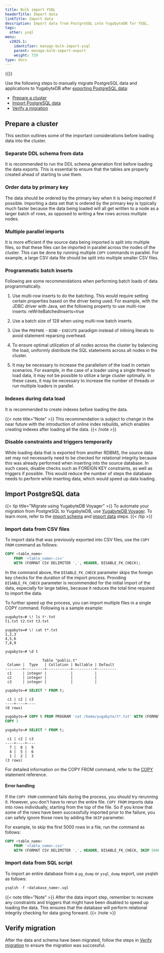 ```yaml
---
title: Bulk import YSQL
headerTitle: Import data
linkTitle: Import data
description: Import data from PostgreSQL into YugabyteDB for YSQL.
tags:
  other: ysql
menu:
  v2025.1:
    identifier: manage-bulk-import-ysql
    parent: manage-bulk-import-export
    weight: 729
type: docs
---
```


{{<api-tabs>}}

Use the following steps to manually migrate PostgreSQL data and applications to YugabyteDB after [exporting PostgreSQL data](../../data-migration/bulk-export-ysql/):

- [Prepare a cluster](#prepare-a-cluster)
- [Import PostgreSQL data](#import-postgresql-data)
- [Verify a migration](../verify-migration-ysql)

## Prepare a cluster

This section outlines some of the important considerations before loading data into the cluster.

### Separate DDL schema from data

It is recommended to run the DDL schema generation first before loading the data exports. This is essential to ensure that the tables are properly created ahead of starting to use them.

### Order data by primary key

The data should be ordered by the primary key when it is being imported if possible. Importing a data set that is ordered by the primary key is typically much faster because the data being loaded will all get written to a node as a larger batch of rows, as opposed to writing a few rows across multiple nodes.

### Multiple parallel imports

It is more efficient if the source data being imported is split into multiple files, so that these files can be imported in parallel across the nodes of the cluster. This can be done by running multiple `COPY` commands in parallel. For example, a large CSV data file should be split into multiple smaller CSV files.

### Programmatic batch inserts

Following are some recommendations when performing batch loads of data programmatically.

1. Use multi-row inserts to do the batching. This would require setting certain properties based on the driver being used. For example, with the JDBC driver with Java, set the following property to use multi-row inserts: reWriteBatchedInserts=true

1. Use a batch size of 128 when using multi-row batch inserts.

1. Use the `PREPARE` - `BIND` - `EXECUTE` paradigm instead of inlining literals to avoid statement reparsing overhead.

1. To ensure optimal utilization of all nodes across the cluster by balancing the load, uniformly distribute the SQL statements across all nodes in the cluster.

1. It may be necessary to increase the parallelism of the load in certain scenarios. For example, in the case of a loader using a single thread to load data, it may not be possible to utilize a large cluster optimally. In these cases, it may be necessary to increase the number of threads or run multiple loaders in parallel.

### Indexes during data load

It is recommended to create indexes before loading the data.

{{< note title="Note" >}}
This recommendation is subject to change in the near future with the introduction of online index rebuilds, which enables creating indexes after loading all the data.
{{< /note >}}

### Disable constraints and triggers temporarily

While loading data that is exported from another RDBMS, the source data set may not necessarily need to be checked for relational integrity because this was already performed when inserting into the source database. In such cases, disable checks such as FOREIGN KEY constraints, as well as triggers if possible. This would reduce the number of steps the database needs to perform while inserting data, which would speed up data loading.

## Import PostgreSQL data

{{< tip title="Migrate using YugabyteDB Voyager" >}}
To automate your migration from PostgreSQL to YugabyteDB, use [YugabyteDB Voyager](/preview/yugabyte-voyager/). To learn more, refer to the [import schema](/preview/yugabyte-voyager/migrate/migrate-steps/#import-schema) and [import data](/preview/yugabyte-voyager/migrate/migrate-steps/#import-data) steps.
{{< /tip >}}

### Import data from CSV files

To import data that was previously exported into CSV files, use the `COPY FROM` command as follows:

```sql
COPY <table_name>
    FROM '<table_name>.csv'
    WITH (FORMAT CSV DELIMITER ',', HEADER, DISABLE_FK_CHECK);
```

In the command above, the `DISABLE_FK_CHECK` parameter skips the foreign key checks for the duration of the import process. Providing `DISABLE_FK_CHECK` parameter is recommended for the initial import of the data, especially for large tables, because it reduces the total time required to import the data.

To further speed up the process, you can import multiple files in a single COPY command. Following is a sample example:

```sql
yugabyte=# \! ls t*.txt
t1.txt t2.txt t3.txt
```

```output
yugabyte=# \! cat t*.txt
1,2,3
4,5,6
7,8,9
```

```sql
yugabyte=# \d t
```

```output
                 Table "public.t"
 Column |  Type   | Collation | Nullable | Default
--------+---------+-----------+----------+---------
 c1     | integer |           |          |
 c2     | integer |           |          |
 c3     | integer |           |          |
```

```sql
yugabyte=# SELECT * FROM t;
```

```output
 c1 | c2 | c3
----+----+----
(0 rows)
```

```sql
yugabyte=# COPY t FROM PROGRAM 'cat /home/yugabyte/t*.txt' WITH (FORMAT CSV, DELIMITER ',', DISABLE_FK_CHECK);
COPY 3
```

```sql
yugabyte=# SELECT * FROM t;
```

```output
 c1 | c2 | c3
----+----+----
  7 |  8 |  9
  4 |  5 |  6
  1 |  2 |  3
(3 rows)
```

For detailed information on the COPY FROM command, refer to the [COPY](../../../api/ysql/the-sql-language/statements/cmd_copy/) statement reference.

#### Error handling

If the `COPY FROM` command fails during the process, you should try rerunning it. However, you don't have to rerun the entire file. `COPY FROM` imports data into rows individually, starting from the top of the file. So if you know that some of the rows have been successfully imported prior to the failure, you can safely ignore those rows by adding the `SKIP` parameter.

For example, to skip the first 5000 rows in a file, run the command as follows:

```sql
COPY <table_name>
    FROM '<table_name>.csv'
    WITH (FORMAT CSV DELIMITER ',', HEADER, DISABLE_FK_CHECK, SKIP 5000);
```

### Import data from SQL script

To import an entire database from a `pg_dump` or `ysql_dump` export, use ysqlsh as follows:

```sql
ysqlsh -f <database_name>.sql
```

{{< note title="Note" >}}
After the data import step, remember to recreate any constraints and triggers that might have been disabled to speed up loading the data. This ensures that the database will perform relational integrity checking for data going forward.
{{< /note >}}

## Verify migration

After the data and schema have been migrated, follow the steps in [Verify migration](../verify-migration-ysql) to ensure the migration was successful.
